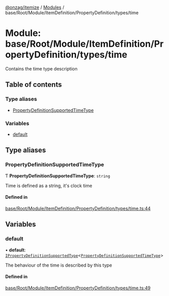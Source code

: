 [@onzag/itemize](../README.md) / [Modules](../modules.md) / base/Root/Module/ItemDefinition/PropertyDefinition/types/time

# Module: base/Root/Module/ItemDefinition/PropertyDefinition/types/time

Contains the time type description

## Table of contents

### Type aliases

- [PropertyDefinitionSupportedTimeType](base_Root_Module_ItemDefinition_PropertyDefinition_types_time.md#propertydefinitionsupportedtimetype)

### Variables

- [default](base_Root_Module_ItemDefinition_PropertyDefinition_types_time.md#default)

## Type aliases

### PropertyDefinitionSupportedTimeType

Ƭ **PropertyDefinitionSupportedTimeType**: `string`

Time is defined as a string, it's clock time

#### Defined in

[base/Root/Module/ItemDefinition/PropertyDefinition/types/time.ts:44](https://github.com/onzag/itemize/blob/a24376ed/base/Root/Module/ItemDefinition/PropertyDefinition/types/time.ts#L44)

## Variables

### default

• **default**: [`IPropertyDefinitionSupportedType`](../interfaces/base_Root_Module_ItemDefinition_PropertyDefinition_types.IPropertyDefinitionSupportedType.md)<[`PropertyDefinitionSupportedTimeType`](base_Root_Module_ItemDefinition_PropertyDefinition_types_time.md#propertydefinitionsupportedtimetype)\>

The behaviour of the time is described by this type

#### Defined in

[base/Root/Module/ItemDefinition/PropertyDefinition/types/time.ts:49](https://github.com/onzag/itemize/blob/a24376ed/base/Root/Module/ItemDefinition/PropertyDefinition/types/time.ts#L49)
